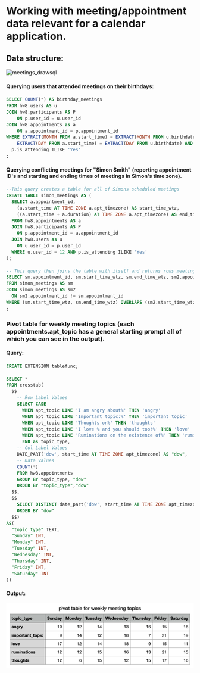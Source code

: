 # Working with meeting/appointment data relevant for a calendar application.

## Data structure:

![meetings_drawsql](./images/meetings.png)

#### Querying users that attended meetings on their birthdays:

```sql
SELECT COUNT(*) AS birthday_meetings
FROM hw8.users AS u
JOIN hw8.participants AS P
	ON p.user_id = u.user_id
JOIN hw8.appointments as a 
	ON a.appointment_id = p.appointment_id
WHERE EXTRACT(MONTH FROM a.start_time) = EXTRACT(MONTH FROM u.birthdate) AND
	EXTRACT(DAY FROM a.start_time) = EXTRACT(DAY FROM u.birthdate) AND
  p.is_attending ILIKE 'Yes'
;
```

#### Querying conflicting meetings for "Simon Smith" (reporting appointment ID's and starting and ending times of meetings in Simon's time zone).

```sql
--This query creates a table for all of Simons scheduled meetings
CREATE TABLE simon_meetings AS (
  SELECT a.appointment_id, 
	(a.start_time AT TIME ZONE a.apt_timezone) AS start_time_wtz,
    ((a.start_time + a.duration) AT TIME ZONE a.apt_timezone) AS end_time_wtz
  FROM hw8.appointments AS a
  JOIN hw8.participants AS P 
    ON p.appointment_id = a.appointment_id
  JOIN hw8.users as u 
    ON u.user_id = p.user_id
  WHERE u.user_id = 12 AND p.is_attending ILIKE 'Yes'
);

-- This query then joins the table with itself and returns rows meetings that overlapped with another using the OVERLAP keyword.
SELECT sm.appointment_id, sm.start_time_wtz, sm.end_time_wtz, sm2.appointment_id, sm2.start_time_wtz, sm2.end_time_wtz
FROM simon_meetings AS sm
JOIN simon_meetings AS sm2 
  ON sm2.appointment_id != sm.appointment_id
WHERE (sm.start_time_wtz, sm.end_time_wtz) OVERLAPS (sm2.start_time_wtz, sm2.end_time_wtz)
;
```

### Pivot table for weekly meeting topics (each appointments.apt_topic has a general starting prompt all of which you can see in the output).

#### Query:

```sql
CREATE EXTENSION tablefunc;

SELECT * 
FROM crosstab(
  $$
    -- Row Label Values
    SELECT CASE 
      WHEN apt_topic LIKE 'I am angry about%' THEN 'angry'
      WHEN apt_topic LIKE 'Important topic:%' THEN 'important_topic'
      WHEN apt_topic LIKE 'Thoughts on%' THEN 'thoughts'
      WHEN apt_topic LIKE 'I love % and you should too!%' THEN 'love'
      WHEN apt_topic LIKE 'Ruminations on the existence of%' THEN 'ruminations'
      END as topic_type,
    -- Col Label Values
    DATE_PART('dow', start_time AT TIME ZONE apt_timezone) AS "dow",
    -- Data Values
    COUNT(*)
    FROM hw8.appointments
    GROUP BY topic_type, "dow"
    ORDER BY "topic_type","dow"
  $$,
  $$
    SELECT DISTINCT date_part('dow', start_time AT TIME ZONE apt_timezone) as dow FROM hw8.appointments
    ORDER BY "dow"
  $$)
AS(
  "topic_type" TEXT,
  "Sunday" INT,
  "Monday" INT,
  "Tuesday" INT,
  "Wednesday" INT,
  "Thursday" INT,
  "Friday" INT,
  "Saturday" INT
))
```

#### Output:

![meetings_pivottable](./images/cat_counts_over_week.png)
